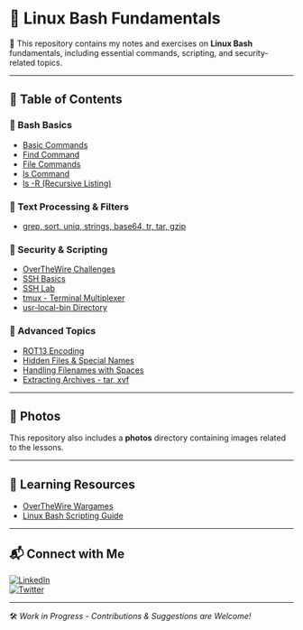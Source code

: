 # 🐧 Linux Bash Fundamentals

📌 This repository contains my notes and exercises on **Linux Bash** fundamentals, including essential commands, scripting, and security-related topics.

---

## 📂 Table of Contents

### 🔹 Bash Basics
- [Basic Commands](fundamentals/Basic%20Command.md)
- [Find Command](fundamentals/Find.md)
- [File Commands](fundamentals/File%20Command.md)
- [ls Command](fundamentals/ls%20Command.md)
- [ls -R (Recursive Listing)](fundamentals/ls-R.md)

### 🔹 Text Processing & Filters
- [grep, sort, uniq, strings, base64, tr, tar, gzip](fundamentals/Text%20Processing.md)

### 🔹 Security & Scripting
- [OverTheWire Challenges](fundamentals/OverTheWire.md)
- [SSH Basics](fundamentals/ssh.md)
- [SSH Lab](fundamentals/ssh%20lab.md)
- [tmux - Terminal Multiplexer](fundamentals/tmux.md)
- [usr-local-bin Directory](fundamentals/usr-local-bin.md)

### 🔹 Advanced Topics
- [ROT13 Encoding](fundamentals/ROT13.md)
- [Hidden Files & Special Names](fundamentals/Hidden%20Files.md)
- [Handling Filenames with Spaces](fundamentals/File%20has%20spaces%20in%20his%20name.md)
- [Extracting Archives - tar, xvf](fundamentals/tar-xvf.md)

---

## 📸 Photos
This repository also includes a **photos** directory containing images related to the lessons.

---

## 🚀 Learning Resources
- [OverTheWire Wargames](https://overthewire.org/wargames/)
- [Linux Bash Scripting Guide](https://linuxconfig.org/bash-scripting-tutorial-for-beginners)

---

## 📬 Connect with Me
[![LinkedIn](https://img.shields.io/badge/LinkedIn-0077B5?style=for-the-badge&logo=linkedin&logoColor=white)](https://www.linkedin.com/in/abdelrahman-zourob-5b7558303)  
[![Twitter](https://img.shields.io/badge/Twitter-1DA1F2?style=for-the-badge&logo=twitter&logoColor=white)](https://x.com/3brhmanZourob)

---
🛠️ *Work in Progress - Contributions & Suggestions are Welcome!*

